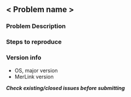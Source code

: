 ## < Problem name >
### Problem Description
### Steps to reproduce
### Version info
* OS, major version
* MerLink version

***Check existing/closed issues before submitting***
